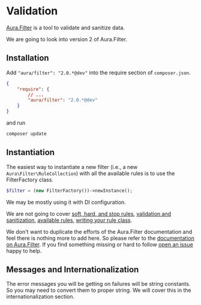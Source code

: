 # Validation

[Aura.Filter](https://github.com/auraphp/Aura.Filter) is a tool to validate 
and sanitize data.

We are going to look into version 2 of Aura.Filter.

## Installation

Add `"aura/filter": "2.0.*@dev"` into the require section of `composer.json`.

```json
{
    "require": {
        // ...
        "aura/filter": "2.0.*@dev"
    }
}
```

and run

```bash
composer update
```

## Instantiation

The easiest way to instantiate a new filter (i.e., a new `Aura\Filter\RuleCollection`) 
with all the available rules is to use the FilterFactory class.

```php
$filter = (new FilterFactory())->newInstance();
```

We may be mostly using it with DI configuration.

We are not going to cover 
[soft, hard, and stop rules](https://github.com/auraphp/Aura.Filter/#soft-hard-and-stop-rules), 
[validation and sanitization](https://github.com/auraphp/Aura.Filter/#validating-and-sanitizing),
[available rules](https://github.com/auraphp/Aura.Filter/#available-rules),
[writing your rule class](https://github.com/auraphp/Aura.Filter/#creating-and-using-custom-rules).

We don't want to duplicate the efforts of the Aura.Filter documentation
and feel there is nothing more to add here. So please refer to the
[documentation on Aura.Filter](https://github.com/auraphp/Aura.Filter/blob/develop-2/README.md#getting-started).
If you find something missing or hard to follow
[open an issue](https://github.com/harikt/aurav2book/issues) happy to help.

## Messages and Internationalization

The error messages you will be getting on failures will be string constants. So you
may need to convert them to proper string. We will cover this in the
internationalization section.

